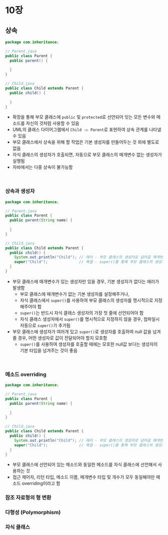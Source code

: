 # 10장
## 상속

``` java
package com.inheritance;

// Parent.java
public class Parent {
  public parent() {
    
  }
}

// Child.java
public class Child extends Parent {
  public child() {
    
  }
}
```
* 확장을 통해 부모 클래스에 `public` 및 `protected`로 선언되어 잇는 모든 변수와 메소드를 자신의 것처럼 사용할 수 있음
* UML의 클래스 다이어그램에서 `Child -▷ Parent`로 표현하여 상속 관계를 나타낼 수 있음
* 부모 클래스에서 상속을 위해 할 작업은 기본 생성자를 만들어두는 것 외에 별도로 없음
* 자식 클래스의 생성자가 호출되면, 자동으로 부모 클래스의 매개변수 없는 생성자가 실행됨
* 자바에서는 다중 상속이 불가능함
<br>

### 상속과 생성자
``` java
package com.inheritance;

// Parent.java
public class Parent {
  public parent(String name) {
    
  }
}

// Child.java
public class Child extends Parent {
  public child() {
    System.out.println("Child"); // 에러 - 부모 클래스의 생성자로 넘어갈 매개변수가 없어, 에러 발생
    super("Child");              // 해결 - super()를 통해 부모 클래스의 생성자로 "Child" 전달
  }
}
```
* 부모 클래스에 매개변수가 있는 생성자만 있을 경우, 기본 생성자가 없다는 에러가 발생함
  * 부모 클래스에 매개변수가 없는 기본 생성자를 설정해주거나,
  * 자식 클래스에서 `super()`를 사용하여 부모 클래스의 생성자를 명시적으로 지정해주어야 함
  * `super()`는 반드시 자식 클래스 생성자의 가장 첫 줄에 선언되어야 함
  * 자식 클래스 생성자에서 `super()`를 명시적으로 지정하지 않을 경우, 컴파일시 자동으로 `super()`가 추가됨
* 부모 클래스에 생성자가 여러개 있고 `super()`로 생성자를 호출하여 null 값을 넘겨줄 경우, 어떤 생성자로 값이 전달되어야 할지 모호함
  * `super()`를 사용하여 생성자를 호출할 때에는 모호한 null값 보다는 생성자의 기본 타입을 넘겨주는 것이 좋음
<br>

### 메소드 overriding
``` java
package com.inheritance;

// Parent.java
public class Parent {
  public parent(String name) {
    
  }
}

// Child.java
public class Child extends Parent {
  public child() {
    System.out.println("Child"); // 에러 - 부모 클래스의 생성자로 넘어갈 매개변수가 없어, 에러 발생
    super("Child");              // 해결 - super()를 통해 부모 클래스의 생성자로 "Child" 전달
  }
}
```
* 부모 클래스에 선언되어 있는 메소드와 동일한 메소드를 자식 클래스에 선언해서 사용하는 것
* 접근 제어자, 리턴 타입, 메소드 이름, 매개변수 타입 및 개수가 모두 동일해야만 메소드 overriding이라고 함

### 참조 자료형의 형 변환
### 다형성 (Polymorphism)
### 자식 클래스
